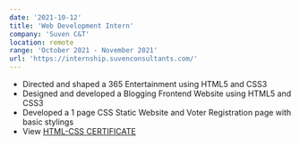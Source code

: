 ```yaml
---
date: '2021-10-12'
title: 'Web Development Intern'
company: 'Suven C&T'
location: remote
range: 'October 2021 - November 2021'
url: 'https://internship.suvenconsultants.com/'
---
```


- Directed and shaped a 365 Entertainment using HTML5 and CSS3
- Designed and developed a Blogging Frontend Website using HTML5 and CSS3
- Developed a 1 page CSS Static Website and Voter Registration page with basic stylings
- View [HTML-CSS CERTIFICATE](https://drive.google.com/file/d/1vLWn7N7irF4iZ68k45DichCWy0ySStOD/view?usp=sharing)